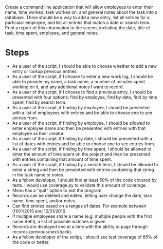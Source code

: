Create a command line application that will allow employees to enter their name, time worked, task worked on, and general notes about the task into a database. There should be a way to add a new entry, list all entries for a particular employee, and list all entries that match a date or search term. Print a report of this information to the screen, including the date, title of task, time spent, employee, and general notes.

# Steps

- As a user of the script, I should be able to choose whether to add a new entry or lookup previous entries.
- As a user of the script, if I choose to enter a new work log, I should be able to provide my name, a task name, a number of minutes spent working on it, and any additional notes I want to record.
- As a user of the script, if I choose to find a previous entry, I should be presented with four options: find by employee, find by date, find by time spent, find by search term.
- As a user of the script, if finding by employee, I should be presented with a list of employees with entries and be able to choose one to see entries from.
- As a user of the script, if finding by employee, I should be allowed to enter employee name and then be presented with entries with that employee as their creator.
- As a user of the script, if finding by date, I should be presented with a list of dates with entries and be able to choose one to see entries from.
- As a user of the script, if finding by time spent, I should be allowed to enter the amount of time spent on the project and then be presented with entries containing that amount of time spent.
- As a user of the script, if finding by a search term, I should be allowed to enter a string and then be presented with entries containing that string in the task name or notes.
- As a fellow developer, I should find at least 50% of the code covered by tests. I would use coverage.py to validate this amount of coverage.
- Menu has a &quot;quit&quot; option to exit the program.
- Records can be deleted and edited, letting user change the date, task name, time spent, and/or notes.
- Can find entries based on a ranges of dates. For example between 01/01/2016 and 12/31/2016.
- If multiple employees share a name (e.g. multiple people with the first name Beth), a list of possible matches is given.
- Records are displayed one at a time with the ability to page through records (previous/next/back).
- As a fellow developer of the script, I should see test coverage of 85% of the code or better.

